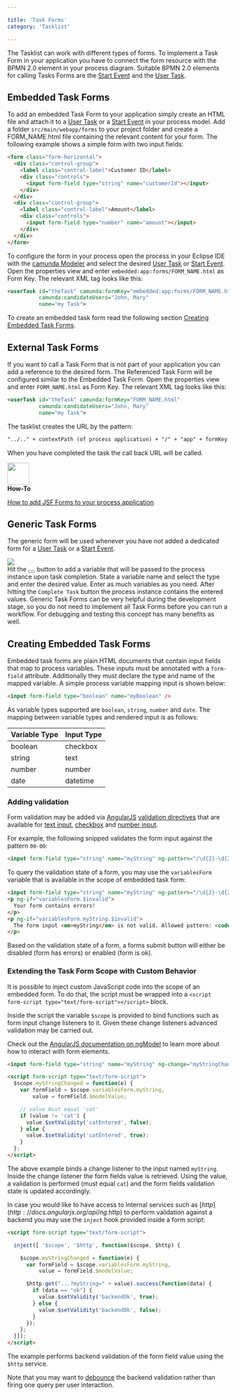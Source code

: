 ```yaml
---

title: 'Task Forms'
category: 'Tasklist'

---
```


The Tasklist can work with different types of forms. To implement a Task Form in your application you have to connect the form resource with the BPMN 2.0 element in your process diagram. Suitable BPMN 2.0 elements for calling Tasks Forms are the [Start Event](ref:/api-references/bpmn20/#events-start-events) and the [User Task](ref:/api-references/bpmn20/#tasks-user-task). 

## Embedded Task Forms

To add an embedded Task Form to your application simply create an HTML file and attach it to a [User Task](ref:/api-references/bpmn20/#tasks-user-task) or a [Start Event](ref:/api-references/bpmn20/#events-start-events) in your process model. 
Add a folder `src/main/webapp/forms` to your project folder and create a FORM_NAME.html file containing the relevant content for your form. The following example shows a simple form with two input fields:

```html
<form class="form-horizontal">
  <div class="control-group">
    <label class="control-label">Customer ID</label>
    <div class="controls">
      <input form-field type="string" name="customerId"></input>
    </div>
  </div>
  <div class="control-group">
    <label class="control-label">Amount</label>
    <div class="controls">
      <input form-field type="number" name="amount"></input>
    </div>
  </div>
</form>
```

To configure the form in your process open the process in your Eclipse IDE with the <a href="http://www.camunda.org/design/modeler.html">camunda Modeler</a> and select the desired [User Task](ref:/api-references/bpmn20/#tasks-user-task) or [Start Event](ref:/api-references/bpmn20/#events-start-events). Open the properties view and enter `embedded:app:forms/FORM_NAME.html` as Form Key. The relevant XML tag looks like this:

```xml
<userTask id="theTask" camunda:formKey="embedded:app:forms/FORM_NAME.html"
          camunda:candidateUsers="John, Mary"
          name="my Task">                
```

To create an embedded task form read the following section [Creating Embedded Task Forms](ref:#tasklist-task-forms-creating-embedded-task-forms).

## External Task Forms

If you want to call a Task Form that is not part of your application you can add a reference to the desired form. The Referenced Task Form will be configured similar to the Embedded Task Form. Open the properties view and enter `FORM_NAME.html` as Form Key. The relevant XML tag looks like this:

```xml
<userTask id="theTask" camunda:formKey="FORM_NAME.html"
          camunda:candidateUsers="John, Mary"
          name="my Task">                
```

The tasklist creates the URL by the pattern:

```xml
"../.." + contextPath (of process application) + "/" + "app" + formKey (from BPMN 2.0 XML) + "processDefinitionKey=" + processDefinitionKey + "&callbackUrl=" + callbackUrl;
```

When you have completed the task the call back URL will be called.

<div class="alert alert-info">
  <div class="row">
    <div class="col-md-1">
      <img src="ref:asset:/assets/img/welcome/real-life.png" height="50" />
    </div>
    <div class="col-md-8">
      <strong>How-To</strong>
      <p><a href="ref:/real-life/how-to/#user-interface-jsf-task-forms">How to add JSF Forms to your process application</a></p>
    </div>
  </div>
</div>

## Generic Task Forms

The generic form will be used whenever you have not added a dedicated form for a [User Task](ref:/api-references/bpmn20/#tasks-user-task) or a [Start Event](ref:/api-references/bpmn20/#events-start-events).

<div class="row">
  <div class="col-xs-6 col-sm-6 col-md-3">
    <img data-img-thumb src="ref:asset:/assets/img/implementation-tasklist/tasklist-generic-form.png" />
  </div>
  <div class="col-xs-6 col-sm-6 col-md-9">
    Hit the <button class="btn btn-xs"><i class="glyphicon glyphicon-plus"></i> </button> button to add a variable that will be passed to the process instance upon task completion. State a variable name and select the type and enter the desired value. Enter as much variables as you need. 
    After hitting the <code>Complete Task</code> button the process instance contains the entered values. Generic Task Forms can be very helpful during the development stage, so you do not need to implement all Task Forms before you can run a workflow. For debugging and testing this concept has many benefits as well.
  </div>  
</div>

## Creating Embedded Task Forms

Embedded task forms are plain HTML documents that contain input fields that map to process variables. These inputs must be annotated with a `form-field` attribute. Additionally they must declare the type and name of the mapped variable. A simple process variable mapping input is shown below:

```html
<input form-field type="boolean" name="myBoolean" />
```

As variable types supported are `boolean`, `string`, `number` and `date`. The mapping between variable types and rendered input is as follows:

<table class="table table-bordered" style="max-width: 300px">
  <thead>
    <tr>
      <th>Variable Type</th><th>Input Type</th>
    </tr>
  </thead>
  <tbody>
    <tr>
      <td>boolean</td><td>checkbox</td>
    </tr>
    <tr>
      <td>string</td><td>text</td>
    </tr>
    <tr>
      <td>number</td><td>number</td>
    </tr>
    <tr>
      <td>date</td><td>datetime</td>
    </tr>
  </tbody>
</table>

### Adding validation

Form validation may be added via [AngularJS](http://angularjs.org) [validation directives](http://docs.angularjs.org/api/ng.directive:input) that are available for [text input](http://docs.angularjs.org/api/ng.directive:input.text), [checkbox](http://docs.angularjs.org/api/ng.directive:input.checkbox) and [number input](http://docs.angularjs.org/api/ng.directive:input.number).

For example, the following snipped validates the form input against the pattern `00-00`:

```html
<input form-field type="string" name="myString" ng-pattern="/\d{2}-\d{2}/" />
```

To query the validation state of a form, you may use the `variablesForm` variable that is available in the scope of embedded task form:

```html
<input form-field type="string" name="myString" ng-pattern="/\d{2}-\d{2}/" />
<p ng-if="variablesForm.$invalid">
  Your form contains errors!
</p>
<p ng-if="variablesForm.myString.$invalid">
  The form input <em>myString</em> is not valid. Allowed pattern: <code>00-00</code>.
</p>
```

Based on the validation state of a form, a forms submit button will either be disabled (form has errors) or enabled (form is ok).

### Extending the Task Form Scope with Custom Behavior

It is possible to inject custom JavaScript code into the scope of an embedded form. To do that, the script must be wrapped into a
`<script form-script type="text/form-script"></script>` block. 

Inside the script the variable `$scope` is provided to bind functions such as form input change listeners to it. 
Given these change listeners advanced validation may be carried out. 

Check out the [AngularJS documentation on ngModel](http://docs.angularjs.org/api/ng.directive:ngModel.NgModelController) to learn more about how to interact with form elements.

```html
<input form-field type="string" name="myString" ng-change="myStringChanged()" />

<script form-script type="text/form-script">
  $scope.myStringChanged = function(e) {
    var formField = $scope.variablesForm.myString, 
        value = formField.$modelValue;

    // value must equal 'cat'
    if (value != 'cat') {
      value.$setValidity('catEntered', false);
    } else {
      value.$setValidity('catEntered', true);
    }
  };
</script>
```

The above example binds a change listener to the input named `myString`. Inside the change listener the form fields value is retrieved.
Using the value, a validation is performed (must equal `cat`) and the form fields validation state is updated accordingly.

In case you would like to have access to internal services such as [$http](http://docs.angularjs.org/api/ng.$http) to perform validation against a backend you may use the `inject` hook provided inside a form script:

```html
<script form-script type="text/form-script">

  inject([ '$scope', '$http', function($scope, $http) {

    $scope.myStringChanged = function(e) {
      var formField = $scope.variablesForm.myString, 
          value = formField.$modelValue;

      $http.get("...?myString=" + value).success(function(data) {
        if (data == "ok") {
          value.$setValidity('backendOk', true);
        } else {
          value.$setValidity('backendOk', false);
        }
      });
    };
  }]);
</script>
```

The example performs backend validation of the form field value using the `$http` service.

Note that you may want to [debounce](http://www.neerajkumar.net/blog/2013/07/07/function-debouncing-using-javascript/) 
the backend validation rather than firing one query per user interaction. 